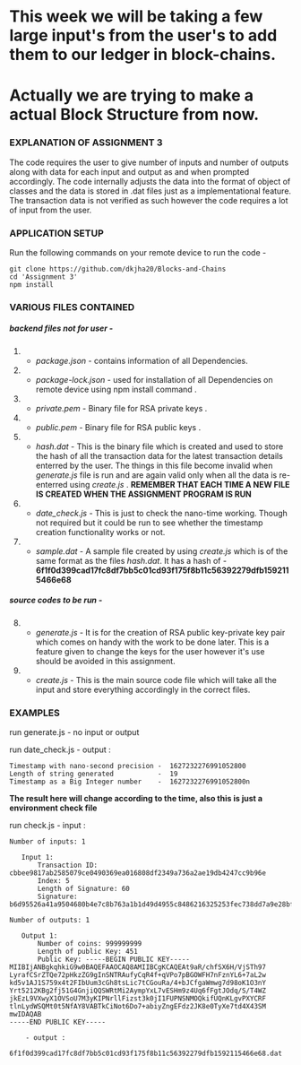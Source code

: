 # This week we will be taking a few large input's from the user's to add them to our ledger in block-chains.
# Actually we are trying to make a actual Block Structure from now.

### EXPLANATION OF ASSIGNMENT 3
The code requires the user to give number of inputs and number of outputs along with data for each input and output as and when prompted accordingly. The code internally adjusts the data into the format of object of classes and the data is stored in .dat files just as a implementational feature. The transaction data is not verified as such however the code requires a lot of input from the user.


### APPLICATION SETUP
Run the following commands on your remote device to run the code -
```
git clone https://github.com/dkjha20/Blocks-and-Chains
cd 'Assignment 3'
npm install
```

### VARIOUS FILES CONTAINED

##### backend files not for user -
1)  - *package.json* - contains information of all Dependencies.
2)  - *package-lock.json* - used for installation of all Dependencies on remote device using npm install command .
3)  - *private.pem* - Binary file for RSA private keys .
4)  - *public.pem* - Binary file for RSA public keys .
5)  - *hash.dat* - This is the binary file which is created and used to store the hash of all the transaction data for the latest transaction details enterred by the user. The things in this file become invalid when *generate.js* file is run and are again valid only when all the data is re-enterred using *create.js* .
**REMEMBER THAT EACH TIME A NEW FILE IS CREATED WHEN THE ASSIGNMENT PROGRAM IS RUN**
6)  - *date_check.js* - This is just to check the nano-time working. Though not required but it could be run to see whether the timestamp creation functionality works or not.
7)  - *sample.dat* - A sample file created by using *create.js* which is of the same format as the files *hash.dat*.
It has a hash of - **6f1f0d399cad17fc8df7bb5c01cd93f175f8b11c56392279dfb1592115466e68**

##### source codes to be run -
8)  - *generate.js* - It is for the creation of RSA public key-private key pair which comes on handy with the work to be done later. This is a feature given to change the keys for the user however it's use should be avoided in this assignment.
9) - *create.js* - This is the main source code file which will take all the input and store everything accordingly in the correct files.


### EXAMPLES

run generate.js - no input or output

run date_check.js - output :

```
Timestamp with nano-second precision -  1627232276991052800
Length of string generated           -  19
Timestamp as a Big Integer number    -  1627232276991052800n
```
**The result here will change according to the time, also this is just a environment check file**

run check.js - input :

```
Number of inputs: 1

   Input 1:
       Transaction ID: cbbee9817ab2585079ce0490369ea016808df2349a736a2ae19db4247cc9b96e
       Index: 5
       Length of Signature: 60
       Signature: b6d95526a41a9504680b4e7c8b763a1b1d49d4955c8486216325253fec738dd7a9e28bf921119c160f0702448615bbda08313f6a8eb668d20bf50598

Number of outputs: 1

   Output 1:
       Number of coins: 999999999
       Length of public Key: 451
       Public Key: -----BEGIN PUBLIC KEY-----
MIIBIjANBgkqhkiG9w0BAQEFAAOCAQ8AMIIBCgKCAQEAt9aR/chfSX6H/VjSTh97
LyrafCSrZTQe72pHkzZG9gInSNTRAufyCqR4f+qVPo7pBGOWFH7nFznYL6+7aL2w
kd5v1AJ1S759x4t2FIbUum3cGh8tsLic7tCGouRa/4+bJCfgaWmwg7d98oK1O3nY
Yrt5212KBg2fj51G4GnjiQQSWRtMi2AympYxL7vESHm9z4Uq6fFgtJOdq/S/T4WZ
jkEzL9VXwyX1OVSoU7M3yKIPNrllFizst3k0jI1FUPNSNMOQkifUQnKLgvPXYCRF
tlnLydWSQMt0t5NfAY8VABTkCiNot6Do7+abiyZngEFdz2JK8e0TyXe7td4X43SM
mwIDAQAB
-----END PUBLIC KEY-----
```       

        - output :

```
6f1f0d399cad17fc8df7bb5c01cd93f175f8b11c56392279dfb1592115466e68.dat
```